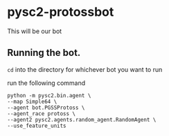 # pysc2-protossbot

This will be our bot

## Running the bot.

`cd` into the directory for whichever bot you want to run

run the following command

```
python -m pysc2.bin.agent \
--map Simple64 \
--agent bot.PGSSProtoss \
--agent_race protoss \
--agent2 pysc2.agents.random_agent.RandomAgent \
--use_feature_units
```

